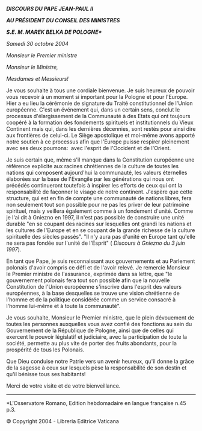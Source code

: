 ***DISCOURS DU PAPE JEAN-PAUL II***

***AU PRÉSIDENT DU CONSEIL DES MINISTRES***

***S.E. M. MAREK BELKA DE POLOGNE\****

*Samedi 30 octobre 2004*

*Monsieur le Premier ministre*

*Monsieur le Ministre,*

*Mesdames et Messieurs!*

Je vous souhaite à tous une cordiale bienvenue. Je suis heureux de pouvoir vous recevoir à un moment si important pour la Pologne et pour l'Europe. Hier a eu lieu la cérémonie de signature du Traité constitutionnel de l'Union européenne. C'est un événement qui, dans un certain sens, conclut le processus d'élargissement de la Communauté à des Etats qui ont toujours coopéré à la formation des fondements spirituels et institutionnels du Vieux Continent mais qui, dans les dernières décennies, sont restés pour ainsi dire aux frontières de celui-ci. Le Siège apostolique et moi-même avons apporté notre soutien à ce processus afin que l'Europe puisse respirer pleinement avec ses deux poumons:  avec l'esprit de l'Occident et de l'Orient.

Je suis certain que, même s'il manque dans la Constitution européenne une référence explicite aux racines chrétiennes de la culture de toutes les nations qui composent aujourd'hui la communauté, les valeurs éternelles élaborées sur la base de l'Evangile par les générations qui nous ont précédés continueront toutefois à inspirer les efforts de ceux qui ont la responsabilité de façonner le visage de notre continent. J'espère que cette structure, qui est en fin de compte une communauté de nations libres, fera non seulement tout son possible pour ne pas les priver de leur patrimoine spirituel, mais y veillera également comme à un fondement d'unité. Comme je l'ai dit à Gniezno en 1997, il n'est pas possible de construire une unité durable "en se coupant des racines sur lesquelles ont grandi les nations et les cultures de l'Europe et en se coupant de la grande richesse de la culture spirituelle des siècles passés". "Il n'y aura pas d'unité en Europe tant qu'elle ne sera pas fondée sur l'unité de l'Esprit" ( *Discours à Gniezno du 3 juin 1997*).

En tant que Pape, je suis reconnaissant aux gouvernements et au Parlement polonais d'avoir compris ce défi et de l'avoir relevé. Je remercie Monsieur le Premier ministre de l'assurance, exprimée dans sa lettre, que "le gouvernement polonais fera tout son possible afin que la nouvelle Constitution de l'Union européenne s'inscrive dans l'esprit des valeurs européennes, à la base desquelles se trouve une vision chrétienne de l'homme et de la politique considérée comme un service consacré à l'homme lui-même et à toute la communauté".

Je vous souhaite, Monsieur le Premier ministre, que le plein dévouement de toutes les personnes auxquelles vous avez confié des fonctions au sein du Gouvernement de la République de Pologne, ainsi que de celles qui exercent le pouvoir législatif et judiciaire, avec la participation de toute la société, permette au plus vite de porter des fruits abondants, pour la prospérité de tous les Polonais.

Que Dieu conduise notre Patrie vers un avenir heureux, qu'il donne la grâce de la sagesse à ceux sur lesquels pèse la responsabilité de son destin et qu'il bénisse tous ses habitants!

Merci de votre visite et de votre bienveillance.

** * **

\*L'Osservatore Romano, Edition hebdomadaire en langue française n.45 p.3.

© Copyright 2004 - Libreria Editrice Vaticana